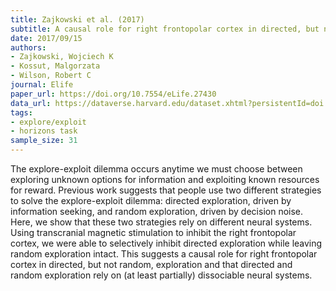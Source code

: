 ```yaml
---
title: Zajkowski et al. (2017)
subtitle: A causal role for right frontopolar cortex in directed, but not random, exploration
date: 2017/09/15
authors:
- Zajkowski, Wojciech K
- Kossut, Malgorzata
- Wilson, Robert C
journal: Elife
paper_url: https://doi.org/10.7554/eLife.27430
data_url: https://dataverse.harvard.edu/dataset.xhtml?persistentId=doi:10.7910/DVN/CZT6EE
tags:
- explore/exploit
- horizons task
sample_size: 31
---
```


The explore-exploit dilemma occurs anytime we must choose between exploring unknown options for information and exploiting known resources for reward. Previous work suggests that people use two different strategies to solve the explore-exploit dilemma: directed exploration, driven by information seeking, and random exploration, driven by decision noise. Here, we show that these two strategies rely on different neural systems. Using transcranial magnetic stimulation to inhibit the right frontopolar cortex, we were able to selectively inhibit directed exploration while leaving random exploration intact. This suggests a causal role for right frontopolar cortex in directed, but not random, exploration and that directed and random exploration rely on (at least partially) dissociable neural systems.
